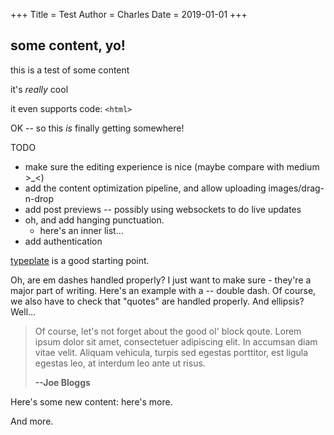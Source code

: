 +++
Title = Test
Author = Charles
Date = 2019-01-01
+++

## some content, yo!

this is a test of some content

it's _really_ cool

it even supports code: `<html>`

OK -- so this _is_ finally getting somewhere!

TODO

* make sure the editing experience is nice (maybe compare with medium >_<)
* add the content optimization pipeline, and allow uploading images/drag-n-drop
* add post previews -- possibly using websockets to do live updates
* oh, and add hanging punctuation.
	- here's an inner list...
* add authentication

[typeplate](http://typeplate.com/) is a good starting point.

Oh, are em dashes handled properly? I just want to make sure - they're a major part of writing. Here's an example with a -- double dash. Of course, we also have to check that "quotes" are handled properly. And ellipsis? Well...

> Of course, let's not forget about the good ol' block qoute.
> Lorem ipsum dolor sit amet,
> consectetuer adipiscing elit. In accumsan diam
> vitae velit. Aliquam vehicula, turpis sed egestas
> porttitor, est ligula egestas leo, at interdum
> leo ante ut risus.
> 
> **--Joe Bloggs**

Here's some new content: here's more.

And more.